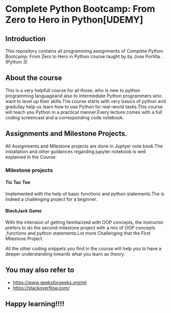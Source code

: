 # Complete Python Bootcamp: From Zero to Hero in Python[UDEMY]

## Introduction
This repository contains all programming assignments of Complete Python Bootcamp: From Zero to Hero in Python course taught by by Jose Portilla .(Python 3)

## About the course
This is a very helpfull course for all those, who is new to python programming languageand also to Intermediate Python programmers who want to level up their skills.The course starts with very basics of python and gradullay help us learn how to use Python for real-world tasks.This course will teach you Python in a practical manner.Every lecture comes with a full coding screencast and a corresponding code notebook.

## Assignments and Milestone Projects.

All Assignments and Milestone projects are done in Juptyer note book.The installation and other guidances regarding jupyter notebook is well explained in the Course.

### Milestone projects
#### Tic Tac Toe
Implemented with the help of basic functions and python statements.The is indeed a challenging project for a beginner.
#### BlackJack Game 

With the intension of getting familiarized with OOP concepts, the instructor prefers to do the second milestone project with  a mix of OOP concepts ,functions and python statements.Lot more Challenging that the First Milestone Project.

All the other coding snippets you find in the course will help you to have a deeper understanding towards what you learn as theory.


## You may also refer to
- https://www.geeksforgeeks.org/ml 
- https://stackoverflow.com/

## Happy learning!!!!

